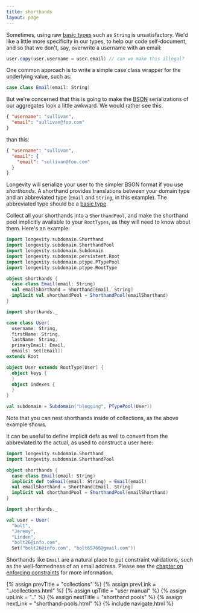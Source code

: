 ```yaml
---
title: shorthands
layout: page
---
```


Sometimes, using raw [basic types](basics.html) such as `String` is
unsatisfactory. We'd like a little more specificity in our types, to
help our code self-document, and so that we don't, say, overwrite a
username with an email:

```scala
user.copy(user.username = user.email) // can we make this illegal?
```

One common approach is to write a simple case class wrapper for the
underlying value, such as:

```scala
case class Email(email: String)
```

But we're concerned that this is going to make the
[BSON](http://bsonspec.org/) serializations of our aggregates look a
little awkward. We would rather see this:

```json
{ "username": "sullivan",
  "email": "sullivan@foo.com"
}
```

than this:

```json
{ "username": "sullivan",
  "email": {
    "email": "sullivan@foo.com"
  }
}
```

Longevity will serialize your user to the simpler BSON format if you
use _shorthands_. A shorthand provides translations between your
domain type and an abbreviated type (`Email` and `String`, in this
example). The abbreviated type should be a [basic type](basics.html).

Collect all your shorthands into a `ShorthandPool`, and make the
shorthand pool implicitly available to your `RootTypes`, as they
will need to know about them. Here's an example:

```scala
import longevity.subdomain.Shorthand
import longevity.subdomain.ShorthandPool
import longevity.subdomain.Subdomain
import longevity.subdomain.persistent.Root
import longevity.subdomain.ptype.PTypePool
import longevity.subdomain.ptype.RootType

object shorthands {
  case class Email(email: String)
  val emailShorthand = Shorthand[Email, String]
  implicit val shorthandPool = ShorthandPool(emailShorthand)
}

import shorthands._

case class User(
  username: String,
  firstName: String,
  lastName: String,
  primaryEmail: Email,
  emails: Set[Email])
extends Root

object User extends RootType[User] {
  object keys {
  }
  object indexes {
  }
}

val subdomain = Subdomain("blogging", PTypePool(User))
```

Note that you can nest shorthands inside of collections, as the above
example shows.

It can be useful to define implicit defs as well to convert from the
abbreviated to the actual, as used to construct a user here:

```scala
import longevity.subdomain.Shorthand
import longevity.subdomain.ShorthandPool

object shorthands {
  case class Email(email: String)
  implicit def toEmail(email: String) = Email(email)
  val emailShorthand = Shorthand[Email, String]
  implicit val shorthandPool = ShorthandPool(emailShorthand)
}

import shorthands._

val user = User(
  "bolt",
  "Jeremy",
  "Linden",
  "bolt26@info.com",
  Set("bolt26@info.com", "bolt65766@gmail.com"))
```

Shorthands like `Email` are a natural place to put constraint
validations, such as the well-formedness of an email address. Please
see the [chapter on enforcing constraints](../constraints.html) for
more information.

{% assign prevTitle = "collections" %}
{% assign prevLink = "../collections.html" %}
{% assign upTitle = "user manual" %}
{% assign upLink = ".." %}
{% assign nextTitle = "shorthand pools" %}
{% assign nextLink = "shorthand-pools.html" %}
{% include navigate.html %}
